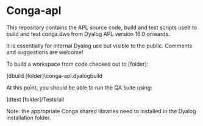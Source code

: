 # Conga-apl

This repository contains the APL source code, build and test scripts used to build and test conga.dws from Dyalog APL version 16.0 onwards.

It is essentially for internal Dyalog use but visible to the public. Comments and suggestions are welcome!

To build a workspace from code checked out to [folder]:

]dbuild [folder]\conga-apl.dyalogbuild

At this point, you should be able to run the QA suite using:

]dtest [folder]/Tests/all

Note: the appropriate Conga shared libraries need to installed in the Dyalog installation folder.
